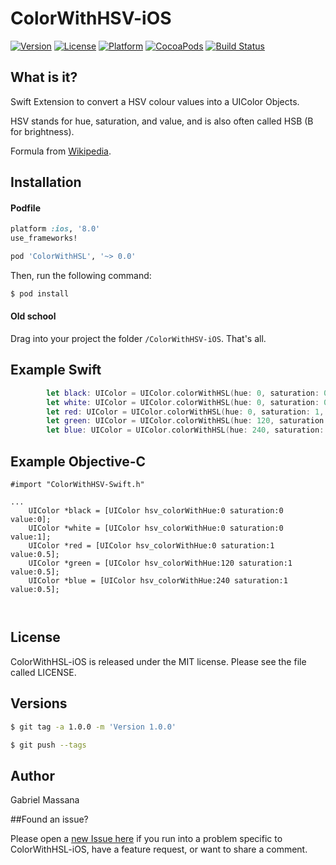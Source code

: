 # ColorWithHSV-iOS

[![Version](https://img.shields.io/cocoapods/v/ColorWithHSV.svg?style=flat-square)](http://cocoapods.org/pods/ColorWithHSV)
[![License](https://img.shields.io/cocoapods/l/ColorWithHSV.svg?style=flat-square)](http://cocoapods.org/pods/ColorWithHSV)
[![Platform](https://img.shields.io/cocoapods/p/ColorWithHSV.svg?style=flat-square)](http://cocoapods.org/pods/ColorWithHSV)
[![CocoaPods](https://img.shields.io/cocoapods/metrics/doc-percent/ColorWithHSV.svg?style=flat-square)](http://cocoapods.org/pods/ColorWithHSL)
[![Build Status](https://img.shields.io/travis/GabrielMassana/ColorWithHSV-iOS/master.svg?style=flat-square)](https://travis-ci.org/GabrielMassana/ColorWithHSV-iOS)

##   What is it?

Swift Extension to convert a HSV colour values into a UIColor Objects.

HSV stands for hue, saturation, and value, and is also often called HSB (B for brightness). 

Formula from [Wikipedia](https://en.wikipedia.org/wiki/HSL_and_HSV#From_HSV).

## Installation

#### Podfile

```ruby
platform :ios, '8.0'
use_frameworks!

pod 'ColorWithHSL', '~> 0.0'
```

Then, run the following command:

```bash
$ pod install
```

#### Old school

Drag into your project the folder `/ColorWithHSV-iOS`. That's all.

## Example Swift

```swift
        let black: UIColor = UIColor.colorWithHSL(hue: 0, saturation: 0, value: 0)
        let white: UIColor = UIColor.colorWithHSL(hue: 0, saturation: 0, value: 1)
        let red: UIColor = UIColor.colorWithHSL(hue: 0, saturation: 1, value: 0.5)
        let green: UIColor = UIColor.colorWithHSL(hue: 120, saturation: 1, value: 0.5)
        let blue: UIColor = UIColor.colorWithHSL(hue: 240, saturation: 1, value: 0.5)
```
## Example Objective-C

```objc
#import "ColorWithHSV-Swift.h"

...
    UIColor *black = [UIColor hsv_colorWithHue:0 saturation:0 value:0];
    UIColor *white = [UIColor hsv_colorWithHue:0 saturation:0 value:1];
    UIColor *red = [UIColor hsv_colorWithHue:0 saturation:1 value:0.5];
    UIColor *green = [UIColor hsv_colorWithHue:120 saturation:1 value:0.5];
    UIColor *blue = [UIColor hsv_colorWithHue:240 saturation:1 value:0.5];
    
        
```
## License

ColorWithHSL-iOS is released under the MIT license. Please see the file called LICENSE.

## Versions

```bash
$ git tag -a 1.0.0 -m 'Version 1.0.0'

$ git push --tags
```

## Author

Gabriel Massana

##Found an issue?

Please open a [new Issue here](https://github.com/GabrielMassana/ColorWithHSL-iOS/issues/new) if you run into a problem specific to ColorWithHSL-iOS, have a feature request, or want to share a comment.
